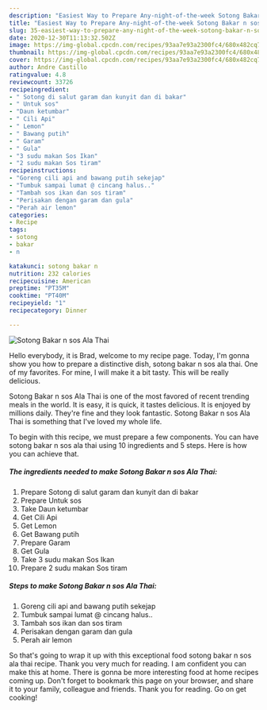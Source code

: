 ```yaml
---
description: "Easiest Way to Prepare Any-night-of-the-week Sotong Bakar n sos Ala Thai"
title: "Easiest Way to Prepare Any-night-of-the-week Sotong Bakar n sos Ala Thai"
slug: 35-easiest-way-to-prepare-any-night-of-the-week-sotong-bakar-n-sos-ala-thai
date: 2020-12-30T11:13:32.502Z
image: https://img-global.cpcdn.com/recipes/93aa7e93a2300fc4/680x482cq70/sotong-bakar-n-sos-ala-thai-resipi-foto-utama.jpg
thumbnail: https://img-global.cpcdn.com/recipes/93aa7e93a2300fc4/680x482cq70/sotong-bakar-n-sos-ala-thai-resipi-foto-utama.jpg
cover: https://img-global.cpcdn.com/recipes/93aa7e93a2300fc4/680x482cq70/sotong-bakar-n-sos-ala-thai-resipi-foto-utama.jpg
author: Andre Castillo
ratingvalue: 4.8
reviewcount: 33726
recipeingredient:
- " Sotong di salut garam dan kunyit dan di bakar"
- " Untuk sos"
- "Daun ketumbar"
- " Cili Api"
- " Lemon"
- " Bawang putih"
- " Garam"
- " Gula"
- "3 sudu makan Sos Ikan"
- "2 sudu makan Sos tiram"
recipeinstructions:
- "Goreng cili api and bawang putih sekejap"
- "Tumbuk sampai lumat @ cincang halus.."
- "Tambah sos ikan dan sos tiram"
- "Perisakan dengan garam dan gula"
- "Perah air lemon"
categories:
- Recipe
tags:
- sotong
- bakar
- n

katakunci: sotong bakar n 
nutrition: 232 calories
recipecuisine: American
preptime: "PT35M"
cooktime: "PT40M"
recipeyield: "1"
recipecategory: Dinner

---
```



![Sotong Bakar n sos Ala Thai](https://img-global.cpcdn.com/recipes/93aa7e93a2300fc4/680x482cq70/sotong-bakar-n-sos-ala-thai-resipi-foto-utama.jpg)

Hello everybody, it is Brad, welcome to my recipe page. Today, I'm gonna show you how to prepare a distinctive dish, sotong bakar n sos ala thai. One of my favorites. For mine, I will make it a bit tasty. This will be really delicious.

Sotong Bakar n sos Ala Thai is one of the most favored of recent trending meals in the world. It is easy, it is quick, it tastes delicious. It is enjoyed by millions daily. They're fine and they look fantastic. Sotong Bakar n sos Ala Thai is something that I've loved my whole life.




To begin with this recipe, we must prepare a few components. You can have sotong bakar n sos ala thai using 10 ingredients and 5 steps. Here is how you can achieve that.

<!--inarticleads1-->

##### The ingredients needed to make Sotong Bakar n sos Ala Thai:

1. Prepare  Sotong di salut garam dan kunyit dan di bakar
1. Prepare  Untuk sos
1. Take Daun ketumbar
1. Get  Cili Api
1. Get  Lemon
1. Get  Bawang putih
1. Prepare  Garam
1. Get  Gula
1. Take 3 sudu makan Sos Ikan
1. Prepare 2 sudu makan Sos tiram




<!--inarticleads2-->

##### Steps to make Sotong Bakar n sos Ala Thai:

1. Goreng cili api and bawang putih sekejap
1. Tumbuk sampai lumat @ cincang halus..
1. Tambah sos ikan dan sos tiram
1. Perisakan dengan garam dan gula
1. Perah air lemon




So that's going to wrap it up with this exceptional food sotong bakar n sos ala thai recipe. Thank you very much for reading. I am confident you can make this at home. There is gonna be more interesting food at home recipes coming up. Don't forget to bookmark this page on your browser, and share it to your family, colleague and friends. Thank you for reading. Go on get cooking!

